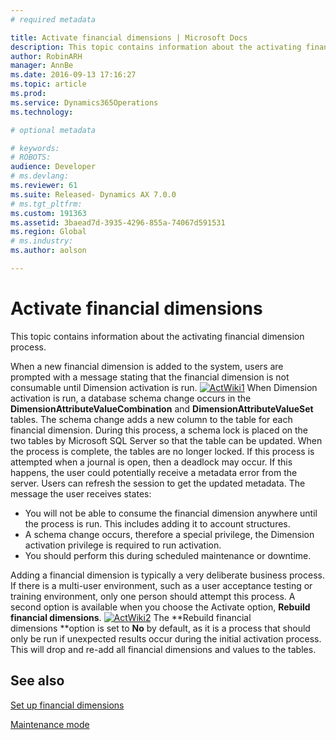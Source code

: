 ```yaml
---
# required metadata

title: Activate financial dimensions | Microsoft Docs
description: This topic contains information about the activating financial dimension process.
author: RobinARH
manager: AnnBe
ms.date: 2016-09-13 17:16:27
ms.topic: article
ms.prod: 
ms.service: Dynamics365Operations
ms.technology: 

# optional metadata

# keywords: 
# ROBOTS: 
audience: Developer
# ms.devlang: 
ms.reviewer: 61
ms.suite: Released- Dynamics AX 7.0.0
# ms.tgt_pltfrm: 
ms.custom: 191363
ms.assetid: 3baead7d-3935-4296-855a-74067d591531
ms.region: Global
# ms.industry: 
ms.author: aolson

---
```


# Activate financial dimensions

This topic contains information about the activating financial dimension process.

When a new financial dimension is added to the system, users are prompted with a message stating that the financial dimension is not consumable until Dimension activation is run. [![ActWiki1](./media/actwiki1-1024x461.png)](./media/actwiki1.png) When Dimension activation is run, a database schema change occurs in the **DimensionAttributeValueCombination** and **DimensionAttributeValueSet** tables. The schema change adds a new column to the table for each financial dimension. During this process, a schema lock is placed on the two tables by Microsoft SQL Server so that the table can be updated. When the process is complete, the tables are no longer locked. If this process is attempted when a journal is open, then a deadlock may occur. If this happens, the user could potentially receive a metadata error from the server. Users can refresh the session to get the updated metadata. The message the user receives states:

-   You will not be able to consume the financial dimension anywhere until the process is run. This includes adding it to account structures.
-   A schema change occurs, therefore a special privilege, the Dimension activation privilege is required to run activation.
-   You should perform this during scheduled maintenance or downtime.

Adding a financial dimension is typically a very deliberate business process. If there is a multi-user environment, such as a user acceptance testing or training environment, only one person should attempt this process. A second option is available when you choose the Activate option, **Rebuild financial dimensions**. [![ActWiki2](./media/actwiki2.png)](./media/actwiki2.png) The **Rebuild financial dimensions **option is set to **No** by default, as it is a process that should only be run if unexpected results occur during the initial activation process. This will drop and re-add all financial dimensions and values to the tables.

See also
--------

[Set up financial dimensions](http://ax.help.dynamics.com/en/wiki/set-up-financial-dimensions/)

[Maintenance mode](https://docs.microsoft.com/en-us/dynamics365/operations/dev-itpro/system-administration/configuration-mode)

